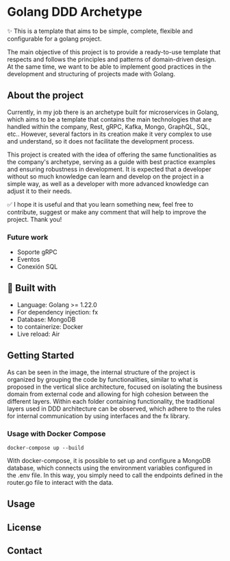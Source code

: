 # Golang DDD Archetype

:sparkles: This is a template that aims to be simple, complete, flexible and configurable for a golang project.

The main objective of this project is to provide a ready-to-use template that respects and follows the principles and patterns of domain-driven design. At the same time, we want to be able to implement good practices in the development and structuring of projects made with Golang.

## About the project

Currently, in my job there is an archetype built for microservices in Golang, which aims to be a template that contains the main technologies that are handled within the company, Rest, gRPC, Kafka, Mongo, GraphQL, SQL, etc.. However, several factors in its creation make it very complex to use and understand, so it does not facilitate the development process.

This project is created with the idea of offering the same functionalities as the company's archetype, serving as a guide with best practice examples and ensuring robustness in development. It is expected that a developer without so much knowledge can learn and develop on the project in a simple way, as well as a developer with more advanced knowledge can adjust it to their needs.

:white_check_mark: I hope it is useful and that you learn something new, feel free to contribute, suggest or make any comment that will help to improve the project. Thank you!

### Future work
- Soporte gRPC
- Eventos
- Conexión SQL

## :hammer: Built with
- Language: Golang >= 1.22.0
- For dependency injection: fx
- Database: MongoDB
- to containerize: Docker
- Live reload: Air

## Getting Started

As can be seen in the image, the internal structure of the project is organized by grouping the code by functionalities, similar to what is proposed in the vertical slice architecture, focused on isolating the business domain from external code and allowing for high cohesion between the different layers. Within each folder containing functionality, the traditional layers used in DDD architecture can be observed, which adhere to the rules for internal communication by using interfaces and the fx library.


### Usage with Docker Compose
````
docker-compose up --build
````
With docker-compose, it is possible to set up and configure a MongoDB database, which connects using the environment variables configured in the .env file. In this way, you simply need to call the endpoints defined in the router.go file to interact with the data.

## Usage

## License

## Contact
